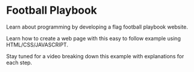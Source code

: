# Football Playbook
Learn about programming by developing a flag football playbook website.

Learn how to create a web page with this easy to follow example using HTML/CSS/JAVASCRIPT. 

Stay tuned for a video breaking down this example with explanations for each step.
